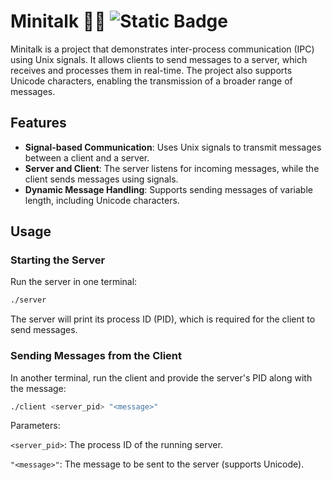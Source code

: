 # Minitalk 📡💬 ![Static Badge](https://img.shields.io/badge/moulinette-125%25-brightgreen?style=flat-square)

Minitalk is a project that demonstrates inter-process communication (IPC) using Unix signals. It allows clients to send messages to a server, which receives and processes them in real-time. The project also supports Unicode characters, enabling the transmission of a broader range of messages.

## Features

- **Signal-based Communication**: Uses Unix signals to transmit messages between a client and a server.
- **Server and Client**: The server listens for incoming messages, while the client sends messages using signals.
- **Dynamic Message Handling**: Supports sending messages of variable length, including Unicode characters.

## Usage
### Starting the Server

Run the server in one terminal:

````bash
./server
````
The server will print its process ID (PID), which is required for the client to send messages.

### Sending Messages from the Client
In another terminal, run the client and provide the server's PID along with the message:

````bash
./client <server_pid> "<message>"
````
Parameters:

`<server_pid>`: The process ID of the running server.

`"<message>"`: The message to be sent to the server (supports Unicode).
